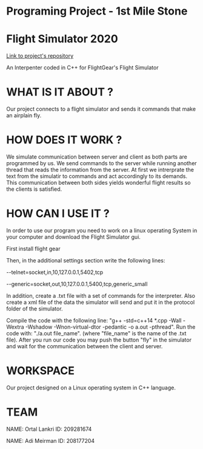 # Programing Project - 1st Mile Stone
# Flight Simulator 2020

[Link to project's repository](https://github.com/adiM3344/ex3)

An Interpenter coded in C++ for FlightGear's Flight Simulator

# WHAT IS IT ABOUT ?

Our project connects to a flight simulator and sends it commands that make an airplain fly.

# HOW DOES IT WORK ?

We simulate communication between server and client as both parts are programmed by us.
We send commands to the server while running another thread that reads the information from the server.
At first we intrerprate the text from the simulatir to commands and act accordingly to its demands.
This communication between both sides yields wonderful flight results so the clients is satisfied.

# HOW CAN I USE IT ?

In order to use our program you need to work on a linux operating System in your computer and download the
Flight Simulator gui.

First install flight gear

Then, in the additional settings section write the following lines:

--telnet=socket,in,10,127.0.0.1,5402,tcp

--generic=socket,out,10,127.0.0.1,5400,tcp,generic_small

In addition, create a .txt file with a set of commands for the interpreter. Also create a xml file of the data the simulator will send and put it in the protocol folder of the simulator.

Compile the code with the following line: "g++ -std=c++14 *.cpp -Wall -Wextra -Wshadow -Wnon-virtual-dtor -pedantic -o a.out -pthread". 
Run the code with: "./a.out file_name". (where "file_name" is the name of the .txt file).
After you run our code you may push the button "fly" in the simulator and wait for the communication between
the client and server.

# WORKSPACE

Our project designed on a Linux operating system in C++ language.

# TEAM

NAME: Ortal Lankri
ID: 209281674

NAME: Adi Meirman
ID: 208177204


